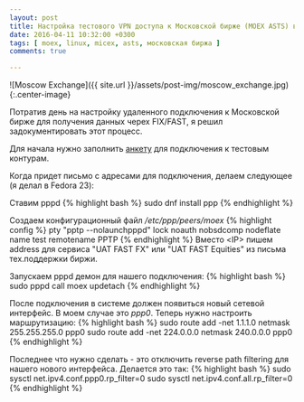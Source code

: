 ```yaml
---
layout: post
title: Настройка тестового VPN доступа к Московской бирже (MOEX ASTS) в Linux
date: 2016-04-11 10:32:00 +0300
tags: [ moex, linux, micex, asts, московская биржа ]
comments: true

---
```


![Moscow Exchange]({{ site.url }}/assets/post-img/moscow_exchange.jpg){:.center-image}

Потратив день на настройку удаленного подключения к Московской бирже для получения данных черех FIX/FAST, я решил
задокументировать этот процесс.

<!--break-->

Для начала нужно заполнить [анкету](http://moex.com/ru/forms/poll/questionnaire.aspx?id=03) для подключения к тестовым контурам.

Когда придет письмо с адресами для подключения, делаем следующее (я делал в Fedora 23):

Ставим pppd
{% highlight bash %}
sudo dnf install ppp
{% endhighlight %}

Создаем конфигурационный файл */etc/ppp/peers/moex*
{% highlight config %}
pty "pptp <IP> --nolaunchpppd"
lock
noauth
nobsdcomp
nodeflate
name test
remotename PPTP
{% endhighlight %}
Вместо \<IP\> пишем address для сервиса "UAT FAST FX" или "UAT FAST Equities" из письма тех.поддержки биржи.

Запускаем pppd демон для нашего подключения:
{% highlight bash %}
sudo pppd call moex updetach
{% endhighlight %}

После подключения в системе должен появиться новый сетевой интерфейс. В моем случае это *ppp0*.
Теперь нужно настроить маршрутизацию:
{% highlight bash %}
sudo route add -net 1.1.1.0 netmask 255.255.255.0 ppp0
sudo route add -net 224.0.0.0 netmask 240.0.0.0 ppp0
{% endhighlight %}

Последнее что нужно сделать - это отключить reverse path filtering для нашего нового интерфейса.
Делается это так:
{% highlight bash %}
sudo sysctl net.ipv4.conf.ppp0.rp_filter=0
sudo sysctl net.ipv4.conf.all.rp_filter=0
{% endhighlight %}
